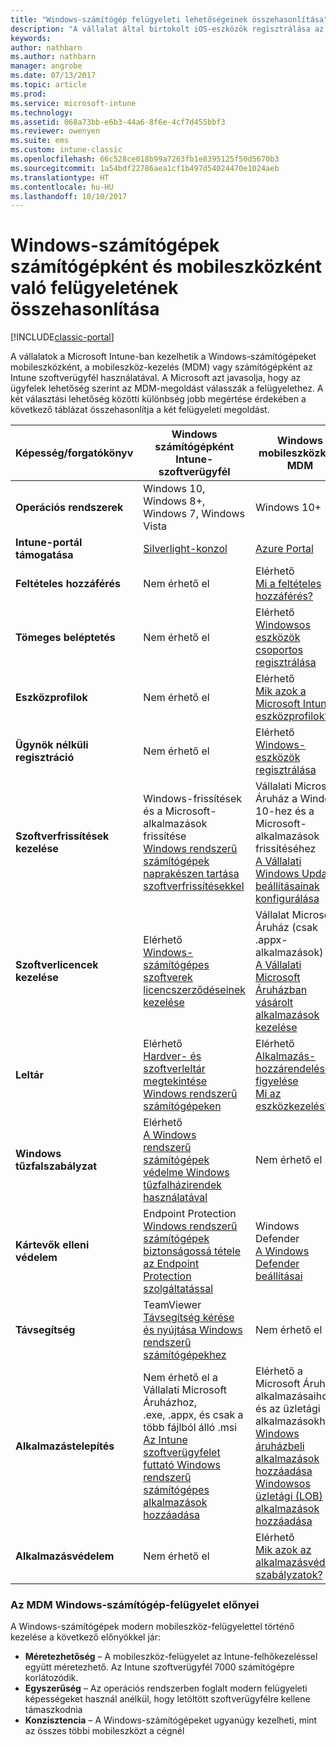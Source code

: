 ```yaml
---
title: "Windows-számítógép felügyeleti lehetőségeinek összehasonlítása"
description: "A vállalat által birtokolt iOS-eszközök regisztrálása az Apple Device Enrollment program (DEP) vagy az Apple Configurator eszköz segítségével"
keywords: 
author: nathbarn
ms.author: nathbarn
manager: angrobe
ms.date: 07/13/2017
ms.topic: article
ms.prod: 
ms.service: microsoft-intune
ms.technology: 
ms.assetid: 068a73bb-e6b3-44a6-8f6e-4cf7d455bbf3
ms.reviewer: owenyen
ms.suite: ems
ms.custom: intune-classic
ms.openlocfilehash: 66c528ce018b99a7263fb1e8395125f50d5670b3
ms.sourcegitcommit: 1a54bdf22786aea1cf1b497d54024470e1024aeb
ms.translationtype: HT
ms.contentlocale: hu-HU
ms.lasthandoff: 10/10/2017
---
```

# <a name="compare-managing-windows-pcs-as-computers-or-mobile-devices"></a>Windows-számítógépek számítógépként és mobileszközként való felügyeletének összehasonlítása

[!INCLUDE[classic-portal](../includes/classic-portal.md)]

A vállalatok a Microsoft Intune-ban kezelhetik a Windows-számítógépeket mobileszközként, a mobileszköz-kezelés (MDM) vagy számítógépként az Intune szoftverügyfél használatával.  A Microsoft azt javasolja, hogy az ügyfelek lehetőség szerint az MDM-megoldást válasszák a felügyelethez. A két választási lehetőség közötti különbség jobb megértése érdekében a következő táblázat összehasonlítja a két felügyeleti megoldást.

|**Képesség/forgatókönyv** |**Windows számítógépként**<br>Intune-szoftverügyfél | **Windows mobileszközként**<br>MDM |
|--------------|-------------------------------|-------------------------------|
|**Operációs rendszerek** |Windows 10, Windows 8+, Windows 7, Windows Vista | Windows 10+ |
|**Intune-portál támogatása** |[Silverlight-konzol](https://manage.microsoft.com)|[Azure Portal](https://portal.azure.com) |
|**Feltételes hozzáférés**|Nem érhető el|Elérhető <br>[Mi a feltételes hozzáférés?](https://docs.microsoft.com/intune-azure/conditional-access/what-is-conditional-access)|
|**Tömeges beléptetés**|Nem érhető el|Elérhető <br>[Windowsos eszközök csoportos regisztrálása](https://docs.microsoft.com/intune-azure/enroll-devices/bulk-enroll-windows)|
|**Eszközprofilok**|Nem érhető el|Elérhető <br>[Mik azok a Microsoft Intune-eszközprofilok?](https://docs.microsoft.com/intune-azure/configure-devices/what-are-device-profiles)|
|**Ügynök nélküli regisztráció**|Nem érhető el |Elérhető<br>[Windows-eszközök regisztrálása](https://docs.microsoft.com/intune-azure/enroll-devices/enroll-windows-devices)|
|**Szoftverfrissítések kezelése**| Windows-frissítések és a Microsoft-alkalmazások frissítése<br>[Windows rendszerű számítógépek naprakészen tartása szoftverfrissítésekkel](https://docs.microsoft.com/intune/deploy-use/keep-windows-pcs-up-to-date-with-software-updates-in-microsoft-intune)|Vállalati Microsoft Áruház a Windows 10-hez és a Microsoft-alkalmazások frissítéséhez<br> [A Vállalati Windows Update beállításainak konfigurálása](https://docs.microsoft.com/intune-azure/configure-devices/how-to-configure-windows-update-for-business) |
|**Szoftverlicencek kezelése**|Elérhető <br>[Windows-számítógépes szoftverek licencszerződéseinek kezelése](https://docs.microsoft.com/intune/deploy-use/manage-license-agreements-for-windows-pc-software-in-microsoft-intune)|Vállalat Microsoft Áruház (csak .appx-alkalmazások)<br>[A Vállalati Microsoft Áruházban vásárolt alkalmazások kezelése](https://docs.microsoft.com/intune-azure/manage-apps/wsfb-apps)|
|**Leltár**|Elérhető <br>[Hardver- és szoftverleltár megtekintése Windows rendszerű számítógépeken](https://docs.microsoft.com/intune/deploy-use/view-hardware-and-software-inventory-for-windows-pcs-in-microsoft-intune)|Elérhető <br>[Alkalmazás-hozzárendelések figyelése](https://docs.microsoft.com/intune/apps-monitor)<br>[Mi az eszközkezelés?](https://docs.microsoft.com/intune/device-management)|
|**Windows tűzfalszabályzat**|Elérhető <br>[A Windows rendszerű számítógépek védelme Windows tűzfalházirendek használatával](https://docs.microsoft.com/intune/deploy-use/help-protect-windows-pcs-using-windows-firewall-policies-in-microsoft-intune) |Nem érhető el|
|**Kártevők elleni védelem**|Endpoint Protection<br>[Windows rendszerű számítógépek biztonságossá tétele az Endpoint Protection szolgáltatással](https://docs.microsoft.com/intune/deploy-use/help-secure-windows-pcs-with-endpoint-protection-for-microsoft-intune)|Windows Defender<br>[A Windows Defender beállításai](https://docs.microsoft.com/intune-azure/configure-devices/custom-for-windows-10#windows-defender-settings)|
|**Távsegítség** |TeamViewer<br>[Távsegítség kérése és nyújtása Windows rendszerű számítógépekhez](https://docs.microsoft.com/intune/deploy-use/request-and-provide-remote-assistance-for-windows-pcs-in-microsoft-intune)|Nem érhető el |
|**Alkalmazástelepítés** | Nem érhető el a Vállalati Microsoft Áruházhoz,<br>.exe, .appx, és csak a több fájlból álló .msi<br>[Az Intune szoftverügyfelet futtató Windows rendszerű számítógépes alkalmazások hozzáadása](https://docs.microsoft.com/intune/deploy-use/add-apps-for-windows-pcs-in-microsoft-intune)|Elérhető a Microsoft Áruház alkalmazásaihoz és az üzletági alkalmazásokhoz<br>[Windows áruházbeli alkalmazások hozzáadása](https://docs.microsoft.com/intune/store-apps-windows)<br>[Windowsos üzletági (LOB) alkalmazások hozzáadása](https://docs.microsoft.com/intune/lob-apps-windows)|
|**Alkalmazásvédelem**|Nem érhető el|Elérhető <br>[Mik azok az alkalmazásvédelmi szabályzatok?](https://docs.microsoft.com/intune-azure/manage-apps/what-is-app-protection-policy)|


### <a name="advantages-of-mdm-windows-pc-management"></a>Az MDM Windows-számítógép-felügyelet előnyei
A Windows-számítógépek modern mobileszköz-felügyelettel történő kezelése a következő előnyökkel jár:
- **Méretezhetőség** – A mobileszköz-felügyelet az Intune-felhőkezeléssel együtt méretezhető. Az Intune szoftverügyfél 7000 számítógépre korlátozódik.
- **Egyszerűség** – Az operációs rendszerben foglalt modern felügyeleti képességeket használ anélkül, hogy letöltött szoftverügyfélre kellene támaszkodnia
- **Konzisztencia** – A Windows-számítógépeket ugyanúgy kezelheti, mint az összes többi mobileszközt a cégnél
<!-- - **Cloud optimization** - -->
